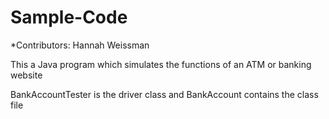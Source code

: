 # Sample-Code
*Contributors: Hannah Weissman

This a Java program which simulates the functions of an ATM or banking website

BankAccountTester is the driver class and BankAccount contains the class file


